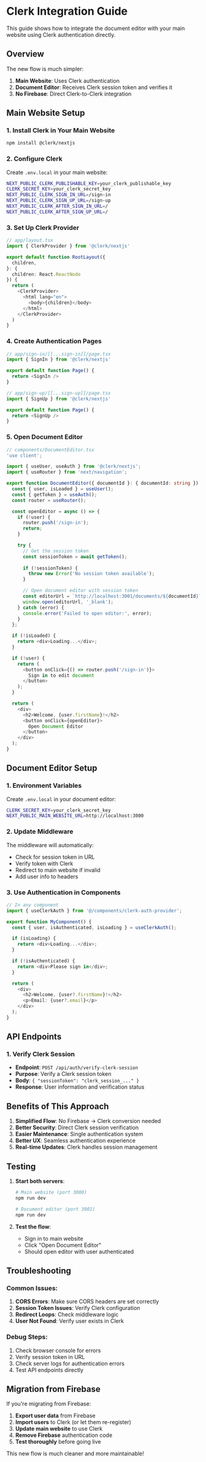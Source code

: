 # Clerk Integration Guide

This guide shows how to integrate the document editor with your main website using Clerk authentication directly.

## Overview

The new flow is much simpler:
1. **Main Website**: Uses Clerk authentication
2. **Document Editor**: Receives Clerk session token and verifies it
3. **No Firebase**: Direct Clerk-to-Clerk integration

## Main Website Setup

### 1. Install Clerk in Your Main Website

```bash
npm install @clerk/nextjs
```

### 2. Configure Clerk

Create `.env.local` in your main website:

```bash
NEXT_PUBLIC_CLERK_PUBLISHABLE_KEY=your_clerk_publishable_key
CLERK_SECRET_KEY=your_clerk_secret_key
NEXT_PUBLIC_CLERK_SIGN_IN_URL=/sign-in
NEXT_PUBLIC_CLERK_SIGN_UP_URL=/sign-up
NEXT_PUBLIC_CLERK_AFTER_SIGN_IN_URL=/
NEXT_PUBLIC_CLERK_AFTER_SIGN_UP_URL=/
```

### 3. Set Up Clerk Provider

```typescript
// app/layout.tsx
import { ClerkProvider } from '@clerk/nextjs'

export default function RootLayout({
  children,
}: {
  children: React.ReactNode
}) {
  return (
    <ClerkProvider>
      <html lang="en">
        <body>{children}</body>
      </html>
    </ClerkProvider>
  )
}
```

### 4. Create Authentication Pages

```typescript
// app/sign-in/[[...sign-in]]/page.tsx
import { SignIn } from '@clerk/nextjs'

export default function Page() {
  return <SignIn />
}

// app/sign-up/[[...sign-up]]/page.tsx
import { SignUp } from '@clerk/nextjs'

export default function Page() {
  return <SignUp />
}
```

### 5. Open Document Editor

```typescript
// components/DocumentEditor.tsx
'use client';

import { useUser, useAuth } from '@clerk/nextjs';
import { useRouter } from 'next/navigation';

export function DocumentEditor({ documentId }: { documentId: string }) {
  const { user, isLoaded } = useUser();
  const { getToken } = useAuth();
  const router = useRouter();

  const openEditor = async () => {
    if (!user) {
      router.push('/sign-in');
      return;
    }

    try {
      // Get the session token
      const sessionToken = await getToken();
      
      if (!sessionToken) {
        throw new Error('No session token available');
      }

      // Open document editor with session token
      const editorUrl = `http://localhost:3001/documents/${documentId}?token=${sessionToken}`;
      window.open(editorUrl, '_blank');
    } catch (error) {
      console.error('Failed to open editor:', error);
    }
  };

  if (!isLoaded) {
    return <div>Loading...</div>;
  }

  if (!user) {
    return (
      <button onClick={() => router.push('/sign-in')}>
        Sign in to edit document
      </button>
    );
  }

  return (
    <div>
      <h2>Welcome, {user.firstName}!</h2>
      <button onClick={openEditor}>
        Open Document Editor
      </button>
    </div>
  );
}
```

## Document Editor Setup

### 1. Environment Variables

Create `.env.local` in your document editor:

```bash
CLERK_SECRET_KEY=your_clerk_secret_key
NEXT_PUBLIC_MAIN_WEBSITE_URL=http://localhost:3000
```

### 2. Update Middleware

The middleware will automatically:
- Check for session token in URL
- Verify token with Clerk
- Redirect to main website if invalid
- Add user info to headers

### 3. Use Authentication in Components

```typescript
// In any component
import { useClerkAuth } from '@/components/clerk-auth-provider';

export function MyComponent() {
  const { user, isAuthenticated, isLoading } = useClerkAuth();

  if (isLoading) {
    return <div>Loading...</div>;
  }

  if (!isAuthenticated) {
    return <div>Please sign in</div>;
  }

  return (
    <div>
      <h2>Welcome, {user?.firstName}!</h2>
      <p>Email: {user?.email}</p>
    </div>
  );
}
```

## API Endpoints

### 1. Verify Clerk Session
- **Endpoint**: `POST /api/auth/verify-clerk-session`
- **Purpose**: Verify a Clerk session token
- **Body**: `{ "sessionToken": "clerk_session_..." }`
- **Response**: User information and verification status

## Benefits of This Approach

1. **Simplified Flow**: No Firebase → Clerk conversion needed
2. **Better Security**: Direct Clerk session verification
3. **Easier Maintenance**: Single authentication system
4. **Better UX**: Seamless authentication experience
5. **Real-time Updates**: Clerk handles session management

## Testing

1. **Start both servers**:
   ```bash
   # Main website (port 3000)
   npm run dev
   
   # Document editor (port 3001)
   npm run dev
   ```

2. **Test the flow**:
   - Sign in to main website
   - Click "Open Document Editor"
   - Should open editor with user authenticated

## Troubleshooting

### Common Issues:

1. **CORS Errors**: Make sure CORS headers are set correctly
2. **Session Token Issues**: Verify Clerk configuration
3. **Redirect Loops**: Check middleware logic
4. **User Not Found**: Verify user exists in Clerk

### Debug Steps:

1. Check browser console for errors
2. Verify session token in URL
3. Check server logs for authentication errors
4. Test API endpoints directly

## Migration from Firebase

If you're migrating from Firebase:

1. **Export user data** from Firebase
2. **Import users** to Clerk (or let them re-register)
3. **Update main website** to use Clerk
4. **Remove Firebase** authentication code
5. **Test thoroughly** before going live

This new flow is much cleaner and more maintainable!
